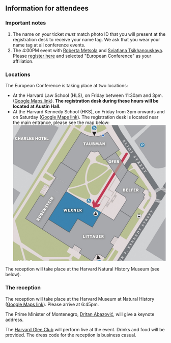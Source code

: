 ## Information for attendees

### Important notes
1. The name on your ticket *must* match photo ID that you will present at the registration desk to receive your name tag. We ask that you wear your name tag at all conference events.
2. The 4:00PM event with [Roberta Metsola](https://euroconf.eu/speakers/metsola/) and [Sviatlana Tsikhanouskaya](https://euroconf.eu/speakers/tsikhanouskaya/). Please [register here](https://hksexeced.tfaforms.net/f/iop-forum-register?c=7014V000002IzgHQAS&_ga=2.97960799.1960630084.1679456944-1530269755.1674477134&_gl=1*1vq5sl*_ga*MTUzMDI2OTc1NS4xNjc0NDc3MTM0*_ga_72NC9RC7VN*MTY3OTYxOTQ0OC40MC4xLjE2Nzk2MTk0OTIuMTYuMC4w) and selected "European Conference" as your affiliation. 

### Locations

The European Conference is taking place at two locations:
* At the Harvard Law School (HLS), on Friday between 11:30am and 3pm. ([Google Maps link](https://goo.gl/maps/htrvHFs7z96YqeYs9)). **The registration desk during these hours will be located at Austin Hall.**
* At the Harvard Kennedy School (HKS), on Friday from 3pm onwards and on Saturday ([Google Maps link](https://www.google.fr/maps/place/42%C2%B022'18.5%22N+71%C2%B007'17.8%22W/@42.371812,-71.121622,17z/data=!3m1!4b1!4m4!3m3!8m2!3d42.371812!4d-71.121622)). The registration desk is located near the main entrance, please see the map below: <div class='hks-map'>![image](hks-map.png)</div>

The reception will take place at the Harvard Natural History Museum (see below).

### The reception

The reception will take place at the Harvard Museum at Natural History ([Google Maps link](https://goo.gl/maps/nZBwzoneR4jcRgeY7)). Please arrive at 6:45pm.

The Prime Minister of Montenegro, [Dritan Abazović](https://euroconf.eu/speakers/abazovic/), will give a keynote address.

The [Harvard Glee Club](https://harvardgleeclub.org/) will perform live at the event. Drinks and food will be provided. The dress code for the reception is business casual.

